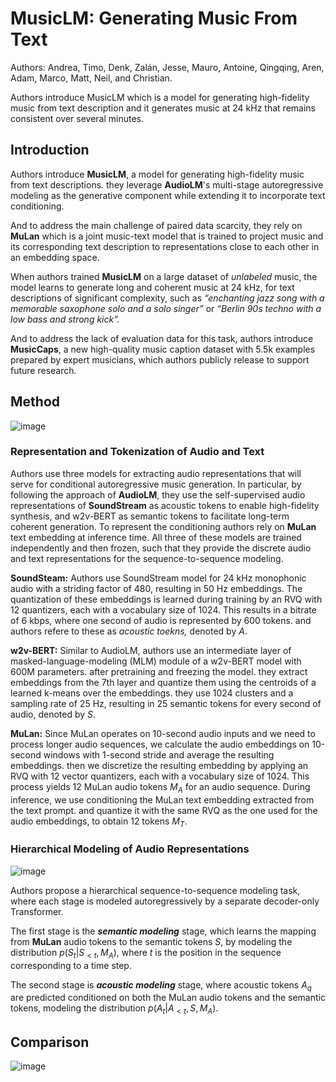 # MusicLM: Generating Music From Text

Authors: Andrea, Timo, Denk, Zalán, Jesse, Mauro,  Antoine, Qingqing, Aren, Adam, Marco, Matt, Neil, and Christian.

Authors introduce MusicLM which is a model for generating high-fidelity music from text description and it generates music at 24 kHz that remains consistent over several minutes.

## Introduction

Authors introduce **MusicLM**, a model for generating high-fidelity music from text descriptions. they leverage **AudioLM**'s multi-stage autoregressive modeling as the generative component while extending it to incorporate text conditioning.

And to address the main challenge of paired data scarcity, they rely on **MuLan** which is a joint music-text model that is trained to project music and its corresponding text description to representations close to each other in an embedding space.

When authors trained **MusicLM** on a large dataset of *unlabeled* music, the model learns to generate long and coherent music at 24 kHz, for text descriptions of significant complexity, such as *“enchanting jazz song with a memorable saxophone solo and a solo singer”* or *“Berlin 90s techno with a low bass and strong kick”.*

And to address the lack of evaluation data for this task, authors introduce **MusicCaps**, a new high-quality music caption dataset with 5.5k examples prepared by expert musicians, which authors publicly release to support future research.

## Method

![image](https://user-images.githubusercontent.com/59775002/220276983-4bf762e5-c25d-4947-ac22-cf66558529b1.png)

### Representation and Tokenization of Audio and Text

Authors use three models for extracting audio representations that will serve for conditional autoregressive music generation. In particular, by following the approach of **AudioLM**, they use the self-supervised audio representations of **SoundStream** as acoustic tokens to enable high-fidelity synthesis, and w2v-BERT as semantic tokens to facilitate long-term coherent generation.
To represent the conditioning authors rely on **MuLan** text embedding at inference time. All three of these models are trained independently and then frozen, such that they provide the discrete audio and text representations for the sequence-to-sequence modeling.

**SoundSteam:** Authors use SoundStream model for 24 kHz monophonic audio with a striding factor of 480, resulting in 50 Hz embeddings. The quantization of these embeddings is learned during training by an RVQ with 12 quantizers, each with a vocabulary size of 1024. This results in a bitrate of 6 kbps, where one second of audio is represented by 600 tokens. and authors refere to these as *acoustic toekns,* denoted by $A$.

**w2v-BERT:** Similar to AudioLM, authors use an intermediate layer of masked-language-modeling (MLM) module of a w2v-BERT model with 600M parameters. after pretraining and freezing the model. they extract embeddings from the 7th layer and quantize them using the centroids of a learned k-means over the embeddings. they use 1024 clusters and a sampling rate of 25 Hz, resulting in 25 semantic tokens for every second of audio, denoted by $S$.

**MuLan:** Since MuLan operates on 10-second audio inputs and we need to process longer audio sequences, we calculate the audio embeddings on 10-second windows with 1-second stride and average the resulting embeddings. then we discretize the resulting embedding by applying an RVQ with 12 vector quantizers, each with a vocabulary size of 1024.
This process yields 12 MuLan audio tokens $M_A$ for an audio sequence. During inference, we use conditioning the MuLan text embedding extracted from the text prompt. and quantize it with the same RVQ as the one used for the audio embeddings, to obtain 12 tokens $M_T$.

### Hierarchical Modeling of Audio Representations

![image](https://user-images.githubusercontent.com/59775002/220277112-78fd02f8-3445-4638-b56c-8ee124f2300b.png)

Authors propose a hierarchical sequence-to-sequence modeling task, where each stage is modeled autoregressively by a separate decoder-only Transformer.

The first stage is the ***semantic modeling*** stage, which learns the mapping from **MuLan** audio tokens to the semantic tokens $S$, by modeling the distribution $p(S_t|S_{<t},M_A)$, where $t$ is the position in the sequence corresponding to a time step.

The second stage is ***acoustic modeling*** stage, where acoustic tokens $A_q$ are predicted conditioned on both the MuLan audio tokens and the semantic tokens, modeling the distribution $p(A_t|A_{<t},S,M_A)$.

## Comparison

![image](https://user-images.githubusercontent.com/59775002/220277226-236873f9-6cc6-4d61-ac1c-0c2652d7815b.png)
